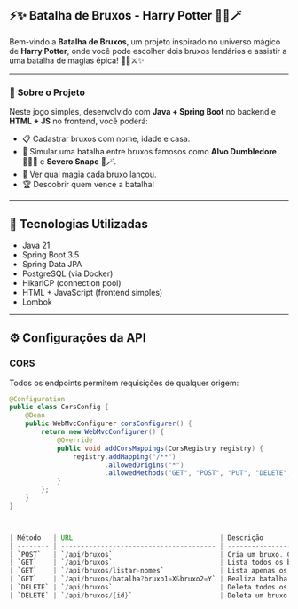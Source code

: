 ## ⚡✨ **Batalha de Bruxos - Harry Potter** 🧙‍♂️🪄

Bem-vindo a **Batalha de Bruxos**, um projeto inspirado no universo mágico de **Harry Potter**, onde você pode escolher dois bruxos lendários e assistir a uma batalha de magias épica! 🧙‍♂️⚔️✨

---

### 📜 **Sobre o Projeto**

Neste jogo simples, desenvolvido com **Java + Spring Boot** no backend e **HTML + JS** no frontend, você poderá:
- 📋 Cadastrar bruxos com nome, idade e casa.
- 🔮 Simular uma batalha entre bruxos famosos como **Alvo Dumbledore** 🧙‍♂️✨ e **Severo Snape** 🐍🪄.
- 🎇 Ver qual magia cada bruxo lançou.
- 🏆 Descobrir quem vence a batalha!

---

## 🔹 Tecnologias Utilizadas

- Java 21
- Spring Boot 3.5
- Spring Data JPA
- PostgreSQL (via Docker)
- HikariCP (connection pool)
- HTML + JavaScript (frontend simples)
- Lombok

---

## ⚙️ Configurações da API

### CORS

Todos os endpoints permitem requisições de qualquer origem:

```java
@Configuration
public class CorsConfig {
    @Bean
    public WebMvcConfigurer corsConfigurer() {
        return new WebMvcConfigurer() {
            @Override
            public void addCorsMappings(CorsRegistry registry) {
                registry.addMapping("/**")
                        .allowedOrigins("*")
                        .allowedMethods("GET", "POST", "PUT", "DELETE", "OPTIONS");
            }
        };
    }
}



| Método   | URL                                     | Descrição                                                             |
| -------- | --------------------------------------- | --------------------------------------------------------------------- |
| `POST`   | `/api/bruxos`                           | Cria um bruxo. Corpo JSON: `{ "nome": "Draco", "casa": "Sonserina" }` |
| `GET`    | `/api/bruxos`                           | Lista todos os bruxos cadastrados                                     |
| `GET`    | `/api/bruxos/listar-nomes`              | Lista apenas os nomes dos bruxos                                      |
| `GET`    | `/api/bruxos/batalha?bruxo1=X&bruxo2=Y` | Realiza batalha entre dois bruxos                                     |
| `DELETE` | `/api/bruxos`                           | Deleta todos os bruxos                                                |
| `DELETE` | `/api/bruxos/{id}`                      | Deleta um bruxo específico pelo ID                                    |
